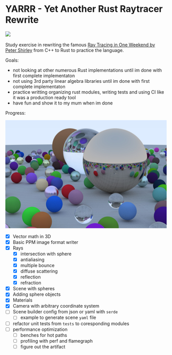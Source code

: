 # YARRR - Yet Another Rust Raytracer Rewrite

[![](https://github.com/mihsamusev/yarrr/actions/workflows/build.yml/badge.svg)](https://github.com/mihsamusev/yarrr/actions/workflows/build.yml)

Study exercise in rewriting the famous [Ray Tracing in One Weekend by Peter Shirley](https://raytracing.github.io/books/RayTracingInOneWeekend.html#thevec3class/vec3utilityfunctions) from C++ to Rust to practice the language.

Goals:

- not looking at other numerous Rust implementations until im done with first complete implementaton
- not using 3rd party linear algebra libraries until im done with first complete implementaton
- practice writting organizing rust modules, writing tests and using CI like it was a production ready tool
- have fun and show it to my mum when im done

Progress:

![](/doc/final_render_1200.jpeg)

- [x] Vector math in 3D
- [x] Basic PPM image format writer
- [x] Rays
  - [x] intersection with sphere
  - [x] antialiasing
  - [x] multiple bounce
  - [x] diffuse scattering
  - [x] reflection
  - [x] refraction
- [x] Scene with spheres
- [x] Adding sphere objects
- [x] Materials
- [x] Camera with arbitrary coordinate system
- [ ] Scene builder config from json or yaml with `serde`
  - [ ] example to generate scene `yaml` file
- [ ] refactor unit tests from `tests` to coresponding modules
- [ ] performance optimization
  - [ ] benches for hot paths
  - [ ] profiling with perf and flamegraph
  - [ ] figure out the artifact
